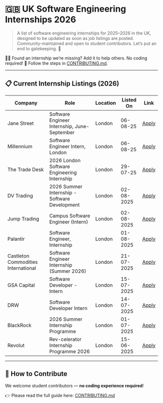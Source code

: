 # 🇬🇧 UK Software Engineering Internships 2026

> A list of software engineering internships for 2025–2026 in the UK, designed to be updated as soon as job listings are posted. Community-maintained and open to student contributors. Let’s put an end to gatekeeping. 🚀

🧑‍💻 Found an internship we’re missing? Add it to help others. No coding required! 💙 Follow the steps in [CONTRIBUTING.md](CONTRIBUTING.md).

---

## 📋 Current Internship Listings (2026)

| Company                          | Role                                      | Location | Listed On     | Link |
|----------------------------------|-------------------------------------------|----------|---------------|------|
| Jane Street | Software Engineer Internship, June-September | London | 06-08-25 | [Apply](https://www.janestreet.com/join-jane-street/position/7961782002/)|
| Millennium | Software Engineer Intern, London | London | 06-08-25 | [Apply](https://campusjobs.mlp.com/careers?pid=755944532745&Location=london&domain=mlp.com&sort_by=relevance&triggerGoButton=false)
| The Trade Desk | 2026 London Software Engineering Internship | London | 29-07-25 | [Apply](https://careers.thetradedesk.com/jobs/4784540007/2026-london-software-engineering-internship)
| DV Trading                        | 2026 Summer Internship - Software Development | London | 02-08-2025    | [Apply](https://job-boards.greenhouse.io/dvtrading/jobs/4592920005) |
| Jump Trading                     | Campus Software Engineer (Intern)         | London | 02-08-2025    | [Apply](https://www.jumptrading.com/careers/6946008/) |
| Palantir                         | Software Engineer, Internship             | London | 01-08-2025    | [Apply](https://jobs.lever.co/palantir?commitment=Internship&location=London%2C%20United%20Kingdom) |
| Castleton Commodities International | Software Engineer Internship (Summer 2026) | London | 21-07-2025    | [Apply](hhttps://osv-cci.wd1.myworkdayjobs.com/en-US/CCICareers/jobs?q=%27internship+(summer+2026)%27&locations=f2015cfc02f00191c190c981a701650e) |
| GSA Capital                       | Software Developer - Intern               | London | 15-07-2025    | [Apply](https://boards.greenhouse.io/embed/job_app?for=gsacapital&token=8016008002) |
| DRW                               | Software Developer Intern                 | London | 14-07-2025    | [Apply](https://job-boards.greenhouse.io/drweng/jobs/6987115) |
| BlackRock                        | 2026 Summer Internship Programme          | London | 01-07-2025    | [Apply](https://careers.blackrock.com/job/london/2026-summer-internship-program-emea/45831/83233338800) |
| Revolut                          | Rev-celerator Internship Programme 2026   | London | 15-06-2025    | [Apply](https://www.revolut.com/careers/?text=rev-celerator+internship+programme&team=Engineering) |
---

## 🤝 How to Contribute

We welcome student contributors — **no coding experience required**!

👉 Please read the full guide here: [CONTRIBUTING.md](CONTRIBUTING.md)